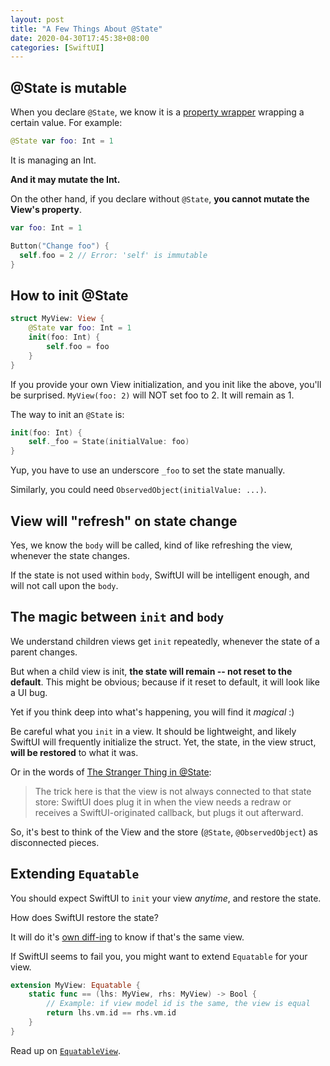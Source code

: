 ```yaml
---
layout: post
title: "A Few Things About @State"
date: 2020-04-30T17:45:38+08:00
categories: [SwiftUI]
---
```


## @State is mutable

When you declare `@State`, we know it is a [property wrapper](/2019/12/04/guide-to-property-wrapper/) wrapping a certain value. For example:

```swift
@State var foo: Int = 1
```

It is managing an Int.

**And it may mutate the Int.**

On the other hand, if you declare without `@State`, **you cannot mutate the View's property**.

```swift
var foo: Int = 1

Button("Change foo") {
  self.foo = 2 // Error: 'self' is immutable
}
```

## How to init @State

```swift
struct MyView: View {
    @State var foo: Int = 1
    init(foo: Int) {
        self.foo = foo
    }
}
```

If you provide your own View initialization, and you init like the above, you'll be surprised. `MyView(foo: 2)` will NOT set foo to 2. It will remain as 1.

The way to init an `@State` is:

```swift
init(foo: Int) {
    self._foo = State(initialValue: foo)
}
```

Yup, you have to use an underscore `_foo` to set the state manually.

Similarly, you could need `ObservedObject(initialValue: ...)`.

## View will "refresh" on state change

Yes, we know the `body` will be called, kind of like refreshing the view, whenever the state changes.

If the state is not used within `body`, SwiftUI will be intelligent enough, and will not call upon the `body`.

## The magic between `init` and `body`

We understand children views get `init` repeatedly, whenever the state of a parent changes.

But when a child view is init, **the state will remain -- not reset to the default**. This might be obvious; because if it reset to default, it will look like a UI bug.

Yet if you think deep into what's happening, you will find it _magical_ :)

Be careful what you `init` in a view. It should be lightweight, and likely SwiftUI will frequently initialize the struct. Yet, the state, in the view struct, **will be restored** to what it was.

Or in the words of [The Stranger Thing in @State](https://nalexn.github.io/stranger-things-swiftui-state/):

> The trick here is that the view is not always connected to that state store: SwiftUI does plug it in when the view needs a redraw or receives a SwiftUI-originated callback, but plugs it out afterward.

So, it's best to think of the View and the store (`@State`, `@ObservedObject`) as disconnected pieces.

## Extending `Equatable`

You should expect SwiftUI to `init` your view _anytime_, and restore the state.

How does SwiftUI restore the state?

It will do it's [own diff-ing](https://twitter.com/jsh8080/status/1206617804113432576) to know if that's the same view.

If SwiftUI seems to fail you, you might want to extend `Equatable` for your view.

```swift
extension MyView: Equatable {
    static func == (lhs: MyView, rhs: MyView) -> Bool {
        // Example: if view model id is the same, the view is equal
        return lhs.vm.id == rhs.vm.id
    }
}
```

Read up on [`EquatableView`](https://swiftui-lab.com/equatableview/).
